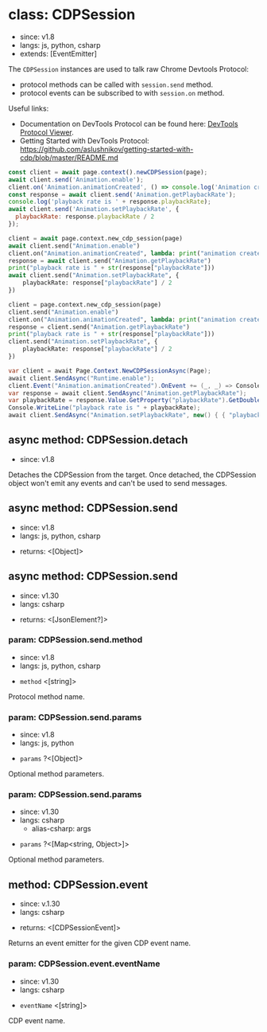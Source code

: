 # class: CDPSession
* since: v1.8
* langs: js, python, csharp
* extends: [EventEmitter]

The `CDPSession` instances are used to talk raw Chrome Devtools Protocol:
* protocol methods can be called with `session.send` method.
* protocol events can be subscribed to with `session.on` method.

Useful links:
* Documentation on DevTools Protocol can be found here:
  [DevTools Protocol Viewer](https://chromedevtools.github.io/devtools-protocol/).
* Getting Started with DevTools Protocol:
  https://github.com/aslushnikov/getting-started-with-cdp/blob/master/README.md

```js
const client = await page.context().newCDPSession(page);
await client.send('Animation.enable');
client.on('Animation.animationCreated', () => console.log('Animation created!'));
const response = await client.send('Animation.getPlaybackRate');
console.log('playback rate is ' + response.playbackRate);
await client.send('Animation.setPlaybackRate', {
  playbackRate: response.playbackRate / 2
});
```

```python async
client = await page.context.new_cdp_session(page)
await client.send("Animation.enable")
client.on("Animation.animationCreated", lambda: print("animation created!"))
response = await client.send("Animation.getPlaybackRate")
print("playback rate is " + str(response["playbackRate"]))
await client.send("Animation.setPlaybackRate", {
    playbackRate: response["playbackRate"] / 2
})
```

```python sync
client = page.context.new_cdp_session(page)
client.send("Animation.enable")
client.on("Animation.animationCreated", lambda: print("animation created!"))
response = client.send("Animation.getPlaybackRate")
print("playback rate is " + str(response["playbackRate"]))
client.send("Animation.setPlaybackRate", {
    playbackRate: response["playbackRate"] / 2
})
```
```csharp
var client = await Page.Context.NewCDPSessionAsync(Page);
await client.SendAsync("Runtime.enable");
client.Event("Animation.animationCreated").OnEvent += (_, _) => Console.WriteLine("Animation created!");
var response = await client.SendAsync("Animation.getPlaybackRate");
var playbackRate = response.Value.GetProperty("playbackRate").GetDouble();
Console.WriteLine("playback rate is " + playbackRate);
await client.SendAsync("Animation.setPlaybackRate", new() { { "playbackRate", playbackRate / 2 } });
```

## async method: CDPSession.detach
* since: v1.8

Detaches the CDPSession from the target. Once detached, the CDPSession object won't emit any events and can't be used to
send messages.

## async method: CDPSession.send
* since: v1.8
* langs: js, python, csharp
- returns: <[Object]>

## async method: CDPSession.send
* since: v1.30
* langs: csharp
- returns: <[JsonElement?]>

### param: CDPSession.send.method
* since: v1.8
* langs: js, python, csharp
- `method` <[string]>

Protocol method name.

### param: CDPSession.send.params
* since: v1.8
* langs: js, python
- `params` ?<[Object]>

Optional method parameters.

### param: CDPSession.send.params
* since: v1.30
* langs: csharp
  - alias-csharp: args
- `params` ?<[Map<string, Object>]>

Optional method parameters.

## method: CDPSession.event
* since: v.1.30
* langs: csharp
- returns: <[CDPSessionEvent]>

Returns an event emitter for the given CDP event name.

### param: CDPSession.event.eventName
* since: v1.30
* langs: csharp
- `eventName` <[string]>

CDP event name.